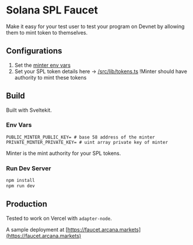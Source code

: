 # Solana SPL Faucet

Make it easy for your test user to test your program on Devnet by allowing them to mint token to themselves.

## Configurations
1. Set the [minter env vars](#env-vars)
2. Set your SPL token details here -> [/src/lib/tokens.ts](/src/lib/tokens.ts) !Minter should have authority to mint these tokens

## Build

Built with Sveltekit.

### Env Vars
```
PUBLIC_MINTER_PUBLIC_KEY= # base 58 address of the minter
PRIVATE_MINTER_PRIVATE_KEY= # uint array private key of minter
```
Minter is the mint authority for your SPL tokens.

### Run Dev Server
```sh
npm install
npm run dev
```

## Production
Tested to work on Vercel with `adapter-node`.

A sample deployment at [https://faucet.arcana.markets](https://faucet.arcana.markets)
